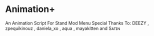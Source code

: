 # Animation+
An Animation Script For Stand Mod Menu
Special Thanks To: DEEZY , zpequikinouz , daniela_xo , aqua , mayakitten and Sᴀᴛɪɴ
